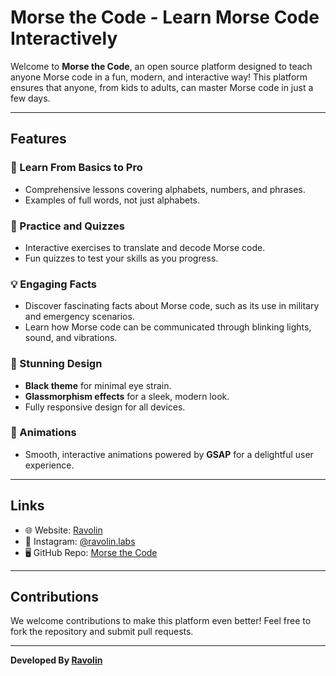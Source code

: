 # Morse the Code - Learn Morse Code Interactively

Welcome to **Morse the Code**, an open source platform designed to teach anyone Morse code in a fun, modern, and interactive way! This platform ensures that anyone, from kids to adults, can master Morse code in just a few days.

---

## Features

### 🚀 Learn From Basics to Pro
- Comprehensive lessons covering alphabets, numbers, and phrases.
- Examples of full words, not just alphabets.

### 🎯 Practice and Quizzes
- Interactive exercises to translate and decode Morse code.
- Fun quizzes to test your skills as you progress.

### 💡 Engaging Facts
- Discover fascinating facts about Morse code, such as its use in military and emergency scenarios.
- Learn how Morse code can be communicated through blinking lights, sound, and vibrations.

### 🎨 Stunning Design
- **Black theme** for minimal eye strain.
- **Glassmorphism effects** for a sleek, modern look.
- Fully responsive design for all devices.

### 🎥 Animations
- Smooth, interactive animations powered by **GSAP** for a delightful user experience.

---

## Links

- 🌐 Website: [Ravolin](https://ravolin.com)
- 📸 Instagram: [@ravolin.labs](https://instagram.com/ravolin.labs)
- 🖥️ GitHub Repo: [Morse the Code](https://github.com/ravolin/morsethecode)

---

## Contributions

We welcome contributions to make this platform even better! Feel free to fork the repository and submit pull requests.

---

**Developed By [Ravolin](https://ravolin.com)**
